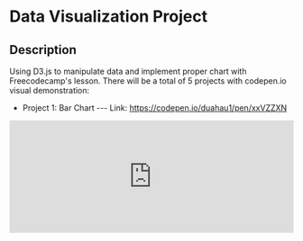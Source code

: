 <h1>Data Visualization Project</h1>

<h2>Description</h2>
Using D3.js to manipulate data and implement proper chart with Freecodecamp's lesson. There will be a total of 5 projects with codepen.io visual demonstration:

- Project 1: Bar Chart --- Link: https://codepen.io/duahau1/pen/xxVZZXN

<iframe height="200" style="width: 100%;" scrolling="no" title="Fork Me! FCC: Test Suite Template" src="https://codepen.io/duahau1/embed/xxVZZXN?height=200&theme-id=light&default-tab=js,result" frameborder="no" loading="lazy" allowtransparency="true" allowfullscreen="true">

- Project 2: Scatterplot Grpah --- Link: https://codepen.io/duahau1/pen/zYqrWbW


<h2>Certification</h2>
The certification of Data Visualization can be found via this link:https://www.freecodecamp.org/certification/duahau1/data-visualization
